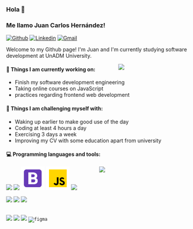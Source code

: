 ### Hola 👋 
### Me llamo Juan Carlos Hernández!

[![Github](https://img.shields.io/badge/-Github-000?style=flat&logo=Github&logoColor=white)](https://github.com/juanhb9)
[![Linkedin](https://img.shields.io/badge/-LinkedIn-blue?style=flat&logo=Linkedin&logoColor=white)](https://www.linkedin.com/in/juancarloshb/)
[![Gmail](https://img.shields.io/badge/-Gmail-c14438?style=flat&logo=Gmail&logoColor=white)](mailto:juanhb9@gmail.com)

Welcome to my Github page! I'm Juan and I'm currently studying software development at UnADM University.

<img align='right' src='https://user-images.githubusercontent.com/5713670/87202985-820dcb80-c2b6-11ea-9f56-7ec461c497c3.gif' width='200"'>

#### 🌱 Things I am currently working on: 
- Finish my software development engineering
- Taking online courses on JavaScript
- practices regarding frontend web development

#### :muscle: Things I am challenging myself with:
- Waking up earlier to make good use of the day
- Coding at least 4 hours a day
- Exercising 3 days a week
- Improving my CV with some education apart from university

#### :computer: Programming languages and tools: 
<p>
  
 <img width="50%" align="right" src="https://github-readme-stats.vercel.app/api?username=juanhb9&show_icons=true&hide_border=true"/>

  

<code><img height="64px" src="https://cdn.svgporn.com/logos/html-5.svg"></code>
<code><img height="64px" src="https://cdn.svgporn.com/logos/css-3.svg"></code>
<code><img style="margin: auto;" src="https://raw.githubusercontent.com/sachinverma53121/sachinverma53121/master/icons/bootstrap.png" alt=bootstrap height="64"/></code>
  <code><img style="margin: auto;" src="https://raw.githubusercontent.com/sachinverma53121/sachinverma53121/master/icons/js.png" alt=javascript height="64"/></code>
  <code><img src="https://cdn.svgporn.com/logos/wordpress.svg" height="64px"></code>

<code><img width="10%" src="https://www.vectorlogo.zone/logos/java/java-ar21.svg"></code>
<code><img width="10%" src="https://www.vectorlogo.zone/logos/mysql/mysql-ar21.svg"></code>
<code><img width="10%" src="https://cdn.svgporn.com/logos/php.svg"></code>
 
<br />
<code><img height="64px" src="https://cdn.svgporn.com/logos/git-icon.svg"></code>
<code><img height="64px" src="https://cdn.svgporn.com/logos/visual-studio-code.svg"></code>
  <code><a href = "https://www.adobe.com/in/products/illustrator.html"><img height="64" src="https://upload.wikimedia.org/wikipedia/commons/thumb/f/fb/Adobe_Illustrator_CC_icon.svg/616px-Adobe_Illustrator_CC_icon.svg.png"></a></code>
 <code><img src="https://www.vectorlogo.zone/logos/figma/figma-icon.svg" alt="figma" height="64"/></code>
</p>

